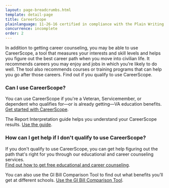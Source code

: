 ```yaml
---
layout: page-breadcrumbs.html
template: detail-page
title: CareerScope
plainlanguage: 11-26-16 certified in compliance with the Plain Writing Act
concurrence: incomplete
order: 2
---
```


<div class="va-introtext">

In addition to getting career counseling, you may be able to use CareerScope, a tool that measures your interests and skill levels and helps you figure out the best career path when you move into civilian life. It recommends careers you may enjoy and jobs in which you’re likely to do well. The tool also recommends courses or training programs that can help you go after those careers. Find out if you qualify to use CareerScope.

</div>

### Can I use CareerScope?

You can use CareerScope if you're a Veteran, Servicemember, or dependent who qualifies for—or is already getting—VA education benefits. [Get started with CareerScope](https://va.careerscope.net/gibill).

The Report Interpretation guide helps you understand your CareerScope results. [Use the guide](http://www.benefits.va.gov/gibill/docs/job_aids/CareerScope_Report_Interpretation.pdf).

### How can I get help if I don't qualify to use CareerScope?

If you don't qualify to use CareerScope, you can get help figuring out the path that's right for you through our educational and career counseling services. <br>
[Find out how to get free educational and career counseling](/education/tools-programs/education-career-counseling/).

You can also use the GI Bill Comparison Tool to find out what benefits you’ll get at different schools. [Use the GI Bill Comparison Tool](/gi-bill-comparison-tool/).


